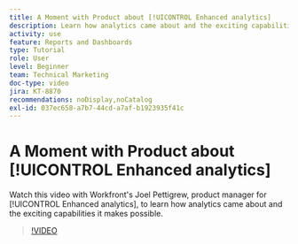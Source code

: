 ```yaml
---
title: A Moment with Product about [!UICONTROL Enhanced analytics]
description: Learn how analytics came about and the exciting capabilities it makes possible with Joel Pettigrew, product manager for [!UICONTROL Enhanced analytics].
activity: use
feature: Reports and Dashboards
type: Tutorial
role: User
level: Beginner
team: Technical Marketing
doc-type: video
jira: KT-8870
recommendations: noDisplay,noCatalog
exl-id: 037ec658-a7b7-44cd-a7af-b1923935f41c
---
```

# A Moment with Product about [!UICONTROL Enhanced analytics]

Watch this video with Workfront's Joel Pettigrew, product manager for [!UICONTROL Enhanced analytics], to learn how analytics came about and the exciting capabilities it makes possible. 

>[!VIDEO](https://video.tv.adobe.com/v/335042/?quality=12&learn=on)
